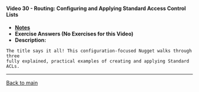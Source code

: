 #### Video 30 - Routing: Configuring and Applying Standard Access Control Lists

- **[Notes](notes.md)**
- **Exercise Answers (No Exercises for this Video)**
- **Description:**

```
The title says it all! This configuration-focused Nugget walks through three 
fully explained, practical examples of creating and applying Standard ACLs.
```

---
 
[Back to main](https://github.com/rot0xd/CBTNuggets/blob/master/CCNA/ICND-1/README.md)

